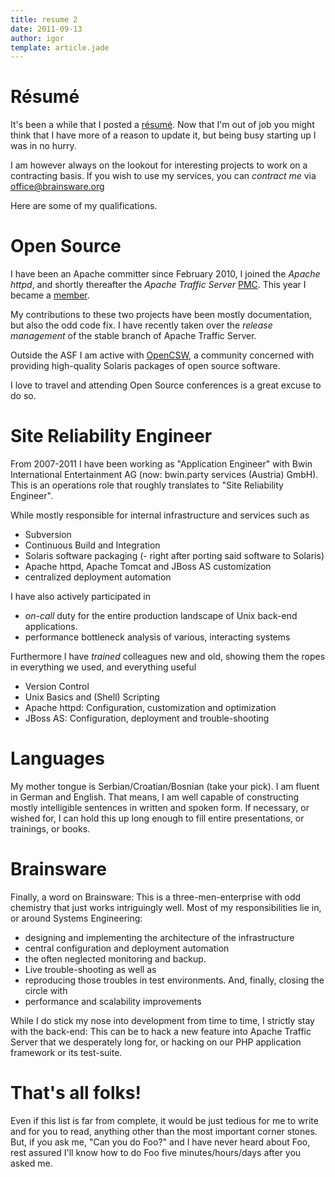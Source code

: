 ```yaml
---
title: resume 2
date: 2011-09-13
author: igor
template: article.jade
---
```

# Résumé
It's been a while that I posted a [résumé](/2010/02/12/resume). Now that I'm out of job you might think that I have more of a reason to update it, but being busy starting up I was in no hurry.

I am however always on the lookout for interesting projects to work on a contracting basis. If you wish to use my services, you can *contract me* via [office@brainsware.org](mailto:ofice@brainsware.org)

Here are some of my qualifications.

Open Source
===========

I have been an Apache committer since February 2010, I joined the *Apache httpd*, and shortly thereafter the *Apache Traffic Server* [PMC](http://www.apache.org/foundation/how-it-works.html#management "How the ASF works"). This year I became a [member](http://www.apache.org/foundation/how-it-works.html#asf-members "How the ASF works").

My contributions to these two projects have been mostly documentation, but also the odd code fix. I have recently taken over the *release management* of the stable branch of Apache Traffic Server.

Outside the ASF I am active with [OpenCSW](http://www.opencsw.org/ "OpenCSW Solaris packages"), a community concerned with providing high-quality Solaris packages of open source software.

I love to travel and attending Open Source conferences is a great excuse to do so.

Site Reliability Engineer
=========================

From 2007-2011 I have been working as "Application Engineer" with Bwin International Entertainment AG (now: bwin.party services (Austria) GmbH). This is an operations role that roughly translates to "Site Reliability Engineer".

While mostly responsible for internal infrastructure and services such as

-   Subversion
-   Continuous Build and Integration
-   Solaris software packaging (- right after porting said software to Solaris)
-   Apache httpd, Apache Tomcat and JBoss AS customization
-   centralized deployment automation

I have also actively participated in

-   *on-call* duty for the entire production landscape of Unix back-end applications.
-   performance bottleneck analysis of various, interacting systems

Furthermore I have *trained* colleagues new and old, showing them the ropes in everything we used, and everything useful

-   Version Control
-   Unix Basics and (Shell) Scripting
-   Apache httpd: Configuration, customization and optimization
-   JBoss AS: Configuration, deployment and trouble-shooting

Languages
=========

My mother tongue is Serbian/Croatian/Bosnian (take your pick). I am fluent in German and English. That means, I am well capable of constructing mostly intelligible sentences in written and spoken form. If necessary, or wished for, I can hold this up long enough to fill entire presentations, or trainings, or books.

Brainsware
==========

Finally, a word on Brainsware: This is a three-men-enterprise with odd chemistry that just works intriguingly well. Most of my responsibilities lie in, or around Systems Engineering:

-   designing and implementing the architecture of the infrastructure
-   central configuration and deployment automation
-   the often neglected monitoring and backup.
-   Live trouble-shooting as well as
-   reproducing those troubles in test environments. And, finally, closing the circle with
-   performance and scalability improvements

While I do stick my nose into development from time to time, I strictly stay with the back-end: This can be to hack a new feature into Apache Traffic Server that we desperately long for, or hacking on our PHP application framework or its test-suite.

That's all folks!
=================

Even if this list is far from complete, it would be just tedious for me to write and for you to read, anything other than the most important corner stones. But, if you ask me, "Can you do Foo?" and I have never heard about Foo, rest assured I'll know how to do Foo five minutes/hours/days after you asked me.
